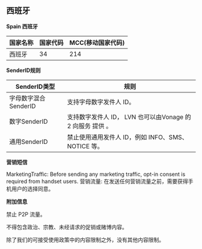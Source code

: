 ## 西班牙

__Spain  西班牙__

| 国家名称 | 国家代码 | MCC(移动国家代码) |
|------|------|-------------|
| 西班牙  | 34   | 214         |

__SenderID规则__

| SenderID类型     | 规则                                       |
|----------------|------------------------------------------|
| 字母数字混合SenderID | 支持字母数字发件人 ID。                            |
| 数字SenderID     | 支持数字发件人 ID，  LVN 也可以由Vonage 的 2 向服务 提供 。 |
| 通用SenderID     | 禁止使用通用发件人 ID，例如 INFO、SMS、NOTICE 等。       |


__营销短信__

MarketingTraffic: Before sending any marketing traffic, opt-in consent is required from handset users.
营销流量: 在发送任何营销流量之前，需要获得手机用户的选择同意。

__附加信息__

禁止 P2P 流量。

不得包含政治、宗教、未经请求的促销或赌博内容。

除了我们的可接受使用政策中的内容限制之外，没有其他内容限制。
